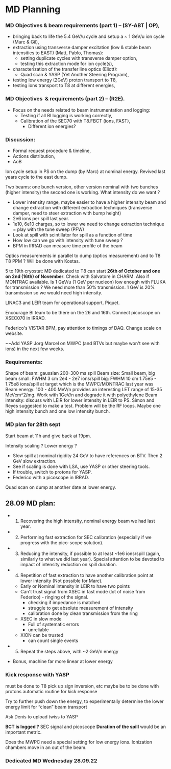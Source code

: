 # MD Planning

### MD Objectives & beam requirements (part 1) – (SY-ABT | OP),
-   bringing back to life the 5.4 GeV/u cycle and setup a ~ 1 GeV/u ion cycle (Marc & Gil),
-   extraction using transverse damper excitation (low & stable beam intensities to EAST) (Matt, Pablo, Thomas):
	-   setting duplicate cycles with transverse damper option,
	-   testing this extraction mode for ion cycle(s),
-   characterization of the transfer line optics (Eliott):
	-   Quad scan & YASP (Yet Another Steering Program),
-   testing low energy (2GeV) proton transport to T8,
-   testing ions transport to T8 at different energies,

### MD Objectives  & requirements (part 2) – (R2E).
-   Focus on the needs related to beam instrumentation and logging:
	-   Testing if all BI logging is working correctly,
	-   Calibration of the SEC70 with T8.FBCT (ions, FAST),
		-   Different ion energies?

 ### Discussion:
-   Formal request procedure & timeline,
-   Actions distribution,
-   AoB

Ion cycle setup in PS on the dump (by Marc) at nominal energy.
Revived last years cycle to the east dump.

Two beams: one bunch version, other version nominal with two bunches (higher intensity) the second one is working.
What intensity do we want ?
* Lower intensity range, maybe easier to have a higher intensity beam and change extraction with different extraction techniques (transverse damper, need to steer extraction with bump height)
* 2e6 ions per spill last year.
* 1e10, 6e10 charges, so to lower we need to change extraction technique = play with the tune sweep (PFW)
* Look at spill with scintillator for spill as a function of time
* How low can we go with intensity with tune sweep ?
* BPM in IRRAD can measure time profile of the beam

Optics measurements in parallel to dump (optics measurement) and to T8
T8 PPM ? Will be done with Kostas.

5 to 19th cryostat: MD dedicated to T8 can start **26th of October and one on 2nd (16th) of November**. Check with Salvatore in CHARM. Also if MONTRAC available.
Is 1 GeV/u (1 GeV per nucleon) low enough with FLUKA for transmission ? We need more than 50% transmission. 1 GeV is 20% transmission so we would need high intensity.

LINAC3 and LEIR team for operational support. Piquet.

Encourage BI team to be there on the 26 and 16th. Connect picoscope on XSEC070 in IRRAD.

Federico's VISTAR BPM, pay attention to timings of DAQ.
Change scale on website.

~~Add YASP Jorg Marcel on MWPC (and BTVs but maybe won't see with ions) in the next few weeks.

### Requirements:
Shape of beam: gaussian
200-300 ms spill
Beam size: Small beam, big beam
	small: FWHM 3 cm 2e4 - 2e7 ions/spill
	big: FWHM 10 cm 1.75e5 - 1.75e8 ions/spill
	at target which is the MWPC/MONTRAC
	last year was 
Beam energy: 100 - 400 MeV/n provides an interesting LET range of 15-35 MeVcm^2/mg. Work with 1GeV/n and degrade it with polyethylene
Beam intensity: discuss with LEIR for lower intensity in LEIR to PS. Simon and Reyes suggested to make a test. Problem will be the RF loops. Maybe one high intensity bunch and one low intensity bunch.

### MD plan for 28th sept

Start beam at 11h and give back at 19pm.

Intensity scaling ?
Lower energy ?

* Slow spill at nominal rigidity 24 GeV to have references on BTV. Then 2 GeV slow extraction.
* See if scaling is done with LSA, use YASP or other steering tools.
* If trouble, switch to protons for YASP.
* Federico with a picoscope in IRRAD.

Quad scan on dump at another date at lower energy.


## 28.09 MD plan:
-   1) Recovering the high intensity, nominal energy beam we had last year.

-   2) Performing fast extraction for SEC calibration (especially if we progress with the pico-scope solution).

-   3) Reducing the intensity, if possible to at least ~1e6 ions/spill (again, similarly to what we did last year).  Special attention to be devoted to impact of intensity reduction on spill duration.

-   4) Repetition of fast extraction to have another calibration point at lower intensity (Not possible for Marc).
	- Early or Nominal intensity in LEIR to have two points
	- Can't trust signal from XSEC in fast mode (lot of noise from Federico) - ringing of the signal.
		- checking if impedance is matched
		- struggle to get absolute measurement of intensity
		- calibration done by clean transmission from the ring
	- XSEC in slow mode
		- Full of systematic errors
		- unreliable
	- XION can be trusted
		- can count single events

-   5) Repeat the steps above, with ~2 GeV/n energy

* Bonus, machine far more linear at lower energy

### Kick response with YASP
must be done to T8 pick up sign inversion, etc
maybe be to be done with protons
automatic routine for kick response

Try to further push down the energy, to experimentally determine the lower energy limit for “clean” beam transport

Ask Denis to upload twiss to YASP

**BCT is logged ?**
SEC signal and picoscope
**Duration of the spill** would be an important metric.

Does the MWPC need a special setting for low energy ions.
Ionization chambers move in an out of the beam.

### Dedicated MD Wednesday 28.09.22


